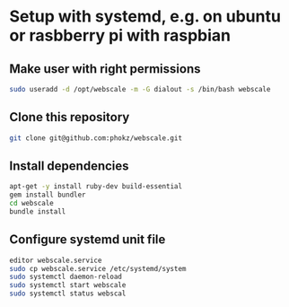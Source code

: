 # Setup with systemd, e.g. on ubuntu or rasbberry pi with raspbian

## Make user with right permissions

```bash
sudo useradd -d /opt/webscale -m -G dialout -s /bin/bash webscale
```

## Clone this repository

```bash
git clone git@github.com:phokz/webscale.git
```

## Install dependencies

```bash
apt-get -y install ruby-dev build-essential
gem install bundler
cd webscale
bundle install
```

## Configure systemd unit file

```bash
editor webscale.service
sudo cp webscale.service /etc/systemd/system
sudo systemctl daemon-reload
sudo systemctl start webscale
sudo systemctl status webscal
```


